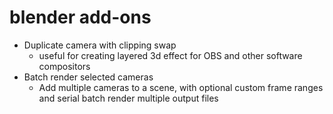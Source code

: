 # blender add-ons

- Duplicate camera with clipping swap
    - useful for creating layered 3d effect for OBS and other software compositors
- Batch render selected cameras
    - Add multiple cameras to a scene, with optional custom frame ranges and serial batch render multiple output files

